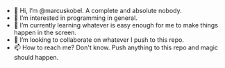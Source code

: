 - 👋 Hi, I’m @marcuskobel. A complete and absolute nobody.
- 👀 I’m interested in programming in general.
- 🌱 I’m currently learning whatever is easy enough for me to make things happen in the screen.
- 💞️ I’m looking to collaborate on whatever I push to this repo.
- 📫 How to reach me? Don't know. Push anything to this repo and magic should happen.
